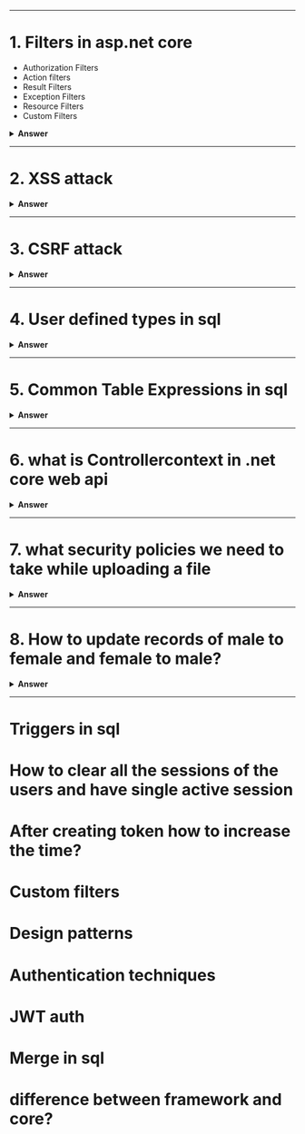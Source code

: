 
---

# 1. Filters in asp.net core

- Authorization Filters
- Action filters
- Result Filters	
- Exception Filters	
- Resource Filters
- Custom Filters


<details><summary><b>Answer</b></summary>
<p>

#### Answer: 

In ASP.NET Core, filters are components that enable you to run code before or after the execution of a controller action or an entire request. Filters provide a way to implement cross-cutting concerns such as logging, authorization, exception handling, and caching. There are several types of filters in ASP.NET Core, and each type serves a specific purpose. Here are some common types of filters:

1. ##### Authorization Filters:
Authorization filters are used to control access to a resource. They are executed before the action method is called. If the authorization fails, the action method is not executed.

```C#
[Authorize]
public IActionResult SecureAction()
{
    // Code for the secured action
}
```

2. ##### Action Filters:
Action filters are executed before and after the action method. They provide a way to perform logic before and after the execution of the action.

```C#
public class MyActionFilter : IActionFilter
{
    public void OnActionExecuting(ActionExecutingContext context)
    {
        // Code executed before the action method
    }

    public void OnActionExecuted(ActionExecutedContext context)
    {
        // Code executed after the action method
    }
}

[ServiceFilter(typeof(MyActionFilter))]
public IActionResult MyAction()
{
    // Code for the action method
}
```

3. ##### Result Filters:
Result filters are executed before and after the execution of the result (the response). They allow you to modify the result or perform additional logic.	
```C#
public class MyResultFilter : IResultFilter
{
    public void OnResultExecuting(ResultExecutingContext context)
    {
        // Code executed before the result
    }

    public void OnResultExecuted(ResultExecutedContext context)
    {
        // Code executed after the result
    }
}

[ServiceFilter(typeof(MyResultFilter))]
public IActionResult MyAction()
{
    // Code for the action method
}
```

4. ##### Exception Filters:
Exception filters are executed when an unhandled exception occurs during the execution of the action. They allow you to handle exceptions and provide custom error responses.

```C#
public class MyExceptionFilter : IExceptionFilter
{
    public void OnException(ExceptionContext context)
    {
        // Code to handle the exception
    }
}

[ServiceFilter(typeof(MyExceptionFilter))]
public IActionResult MyAction()
{
    // Code for the action method
}
```

5. ##### Resource Filters:
Resource filters are executed before and after the execution of the middleware and MVC filters, but before the action method. They provide a way to perform logic at an earlier stage in the request pipeline.

```C#
public class MyResourceFilter : IResourceFilter
{
    public void OnResourceExecuting(ResourceExecutingContext context)
    {
        // Code executed before the resource (action method)
    }

    public void OnResourceExecuted(ResourceExecutedContext context)
    {
        // Code executed after the resource (action method)
    }
}

[ServiceFilter(typeof(MyResourceFilter))]
public IActionResult MyAction()
{
    // Code for the action method
}


```

To use filters globally or on a per-controller or per-action basis, you can register them in the Startup.cs file using the AddMvc or AddControllers method.

```C#
services.AddMvc(options =>
{
    options.Filters.Add(new MyActionFilter()); // Global action filter
    options.Filters.Add(typeof(MyResultFilter)); // Global result filter
})
```

You can also use the [TypeFilter] attribute or the [ServiceFilter] attribute to apply filters at the action level.

#### Create a Custom Action Filter:
First, create a class for your custom action filter by implementing one of the filter interfaces, such as IActionFilter. Here's an example:

```C#
using Microsoft.AspNetCore.Mvc.Filters;
using Microsoft.Extensions.Logging;

public class MyCustomActionFilter : IActionFilter
{
    private readonly ILogger<MyCustomActionFilter> _logger;

    public MyCustomActionFilter(ILogger<MyCustomActionFilter> logger)
    {
        _logger = logger;
    }

    public void OnActionExecuting(ActionExecutingContext context)
    {
        // Code executed before the action method
        _logger.LogInformation("Executing action...");
    }

    public void OnActionExecuted(ActionExecutedContext context)
    {
        // Code executed after the action method
        _logger.LogInformation("Action executed.");
    }
}
```

#### Register the Filter in Startup.cs:
Register your custom filter in the Startup.cs file in the ConfigureServices method. This is where you can add filters to the dependency injection container.

```C#
public void ConfigureServices(IServiceCollection services)
{
    // Other service configurations

    services.AddScoped<MyCustomActionFilter>();

    // Add MVC services
    services.AddControllersWithViews();
}
```

#### Apply the Filter to an Action Method:
Finally, apply the filter to the desired action method using the [ServiceFilter] attribute.	

```C#
using Microsoft.AspNetCore.Mvc;
using Microsoft.Extensions.Logging;

public class HomeController : Controller
{
    private readonly ILogger<HomeController> _logger;

    public HomeController(ILogger<HomeController> logger)
    {
        _logger = logger;
    }

    [ServiceFilter(typeof(MyCustomActionFilter))]
    public IActionResult Index()
    {
        _logger.LogInformation("Executing Index action...");
        return View();
    }

    // Other action methods
}
```

In this example, the MyCustomActionFilter filter is applied to the Index action method. When the Index action is executed, the OnActionExecuting method of the filter will be called before the action, and the OnActionExecuted method will be called after the action.

Remember that you need to have the necessary logging infrastructure in place (in this case, a logger injected into the filter and controller) to see the log messages. Adjust the filter logic and dependencies based on your specific requirements.

</p>
</details>

---
# 2. XSS attack

<details><summary><b>Answer</b></summary>
<p>

#### Answer: 

 Cross-Site Scripting (XSS) is a security vulnerability that allows 
      attackers to inject malicious scripts into web pages viewed by other users. 
      To prevent XSS in ASP.NET Core Web API, you should follow best practices and utilize 
      security features provided by the framework. Here are some recommendations:
	  
	  1. ##### Input Validation:
Ensure that all user inputs are validated on both the client and server sides. Validate and sanitize user inputs to reject any malicious content. Use validation attributes, regular expressions, or custom validation logic to validate input data.


```C#
[HttpPost]
public IActionResult SomeAction([FromBody] UserInputModel userInput)
{
    if (!ModelState.IsValid)
    {
        return BadRequest(ModelState);
    }
}
```

2. ##### HTML Encoding:
Encode output data before rendering it to the client. ASP.NET Core provides the HtmlEncoder class to encode data.
```C#
@Html.Raw(HtmlEncoder.Default.Encode(model.Property))
```
3. ##### Content Security Policy (CSP):
Implement Content Security Policy headers to restrict the sources from which your application can load scripts. This helps prevent the execution of unauthorized scripts.

In your Startup.cs file:
```C#
public void Configure(IApplicationBuilder app, IHostingEnvironment env)
{
    // Other middleware configurations

    app.Use(async (context, next) =>
    {
        context.Response.Headers.Add("Content-Security-Policy", "script-src 'self'");
        await next();
    });

    // Additional configurations
}

```

4. ##### AntiXss NuGet Package:
Consider using the AntiXss library, a NuGet package that provides additional protection against XSS attacks.
 #### dotnet add package AntiXSS
 Then, use it in your code:
```C#
 var sanitizedInput = Sanitizer.GetSafeHtmlFragment(userInput);
```

5. ##### Use Razor Pages and Views Safely:
   If you're using Razor Pages or Views, make sure to use Razor syntax properly. Razor automatically HTML-encodes content by default.
   ```Html
   <p>@Model.Property</p>

   ```

6. ##### HTTPOnly and Secure Cookies:
If your application uses cookies, set the HttpOnly and Secure flags to enhance security.
```C#
services.ConfigureApplicationCookie(options =>
{
    options.HttpOnly = true;
    options.SecurePolicy = CookieSecurePolicy.Always;
});

```
7. ##### Regular Security Audits:
Regularly review your codebase for potential XSS vulnerabilities and conduct security audits. Automated tools and manual code reviews can help identify and address security issues.

By incorporating these practices, you can significantly reduce the risk of XSS vulnerabilities in your ASP.NET Core Web API. Additionally, stay informed about security best practices and updates to ensure ongoing protection against evolving security threats.

</p>
</details>

---


# 3. CSRF attack

<details><summary><b>Answer</b></summary>
<p>

#### Answer: 

 In ASP.NET Core Web API, protecting against CSRF attacks is equally important. However, the approach is slightly different compared to traditional web applications with server-rendered views. Here's how you can implement CSRF protection in an ASP.NET Core Web API:
	  
	  1. ##### Configure Anti-Forgery in Startup.cs:
In the ConfigureServices method of your Startup.cs file, configure anti-forgery services. Note that in a Web API scenario, you might not be using Razor views, so the anti-forgery token might not be generated automatically in the views.


```C#
public void ConfigureServices(IServiceCollection services)
{
    // Other service configurations

    services.AddAntiforgery(options =>
    {
        options.HeaderName = "X-CSRF-TOKEN"; // Customize the header name if needed
        options.SuppressXFrameOptionsHeader = false; // Optional: Include if you need X-Frame-Options header
    });

    // Add MVC services for Web API
    services.AddControllers();
}

```

2. ##### Generate and Include Anti-Forgery Token in Requests:
In a Web API scenario, you need to generate and include the anti-forgery token manually in the request headers. This typically involves retrieving the anti-forgery token from the server and including it in the headers of subsequent requests.
```C#
[ApiController]
[Route("api/[controller]")]
public class MyController : ControllerBase
{
    private readonly IAntiforgery _antiforgery;

    public MyController(IAntiforgery antiforgery)
    {
        _antiforgery = antiforgery;
    }

    [HttpGet]
    public IActionResult GetAntiForgeryTokens()
    {
        var tokens = _antiforgery.GetAndStoreTokens(HttpContext);

        // Return the anti-forgery token in the response
        return Ok(new { csrfToken = tokens.RequestToken });
    }

    [HttpPost]
    [ValidateAntiForgeryToken]
    public IActionResult Submit([FromBody] FormData formData)
    {
        // Code for handling form submission
    }
}

```

The [ValidateAntiForgeryToken] attribute, in this context, checks the presence and validity of the anti-forgery token in the request headers.

3. ##### Include Anti-Forgery Token in AJAX Requests:
When making AJAX requests to your API, ensure that you include the anti-forgery token in the request headers.

In your Startup.cs file:
```javascrip#
// Example using jQuery
$.ajax({
    url: "/api/submit",
    type: "POST",
    headers: {
        "X-CSRF-TOKEN": csrfToken // Include the anti-forgery token here
    },
    contentType: "application/json",
    data: JSON.stringify({
        // Your data here
    }),
    success: function(response) {
        // Handle success
    },
    error: function(error) {
        // Handle error
    }
});

```
Remember that the actual implementation details may vary based on your specific application architecture and requirements. Adjust the provided examples according to your application's structure and the way you handle anti-forgery tokens in your particular scenario.

</p>
</details>

---

# 4. User defined types in sql

<details><summary><b>Answer</b></summary>
<p>

#### Answer: 

 SQL Server allows a particular data type [table] to store a data set. In this data type, we specify the data types and their properties similar to a table.

In the below user-defined table type, we defined two columns [ProductName] and [Cost] with their corresponding data types. Table-valued parameters provide flexibility and better performance than the temporary table in some cases.SQL Server does not maintain the statistics for these table-valued parameters; therefore, you should take you should test your requirements and workload.


```sql
CREATE TYPE ProductTableType AS TABLE (
    ProductName VARCHAR(50),
    Cost INT);

```


2. ##### In the next step, we create a stored procedure that uses the user-defined table data type and selects the values from the variable:

It uses READONLY arguments for the table-valued parameters. We cannot perform the data manipulation operations – Update, delete, insert on the table-valued parameters in the stored procedure body.

```sql
CREATE PROCEDURE GetProducts
    @p ProductTableType READONLY
as
SELECT ProductName,COST
    FROM @P
    RETURN 0
;
GO
```



3. ##### Now, inserts few records in the table variable and executes the stored procedure.
```sql
DECLARE @p as ProductTableType
INSERT @p
    VALUES ('AC', 123)
        , ('CA', 345)
        , ('DB', 543)
; 
    
exec GetProducts @p
```
Remember that the actual implementation details may vary based on your specific application architecture and requirements. Adjust the provided examples according to your application's structure and the way you handle anti-forgery tokens in your particular scenario.

</p>
</details>

---

# 5. Common Table Expressions in sql

<details><summary><b>Answer</b></summary>
<p>

#### Answer: 
The common table expression (CTE) is a powerful construct in SQL that helps simplify a query. CTEs work as virtual tables (with records and columns), created during the execution of a query, used by the query, and eliminated after query execution. CTEs often act as a bridge to transform the data in source tables to the format expected by the query.

A common table expression, or CTE, is a temporary named result set created from a simple SELECT statement that can be used in a subsequent SELECT statement. Each SQL CTE is like a named query, whose result is stored in a virtual table (a CTE) to be referenced later in the main query.

The best way to learn common table expressions is through practice. I recommend LearnSQL.com's interactive Recursive Queries course. It contains over 100 exercises that teach CTEs starting with the basics and progressing to advanced topics like recursive common table expressions.

```sql
WITH my_cte AS (
  SELECT a,b,c
  FROM T1
)
SELECT a,c
FROM my_cte
WHERE ....


with ordered_salary as
(
SELECT name, salary, ROW_NUMBER() OVER(ORDER BY salary DESC) rn
FROM salary_table
)
select name, salary
from ordered_salary
where rn = 5
```
</p>
</details>

---


# 6. what is Controllercontext in .net core web api

<details><summary><b>Answer</b></summary>
<p>

#### Answer: 
In ASP.NET Core Web API, the ControllerContext class represents information about the current state of the controller. It provides access to various properties and methods that give you information about the HTTP request, the response, the route data, and other aspects of the controller's context.

Here are some of the key properties and methods of the ControllerContext class in ASP.NET Core Web API:

##### 	HttpContext Property:
The HttpContext property provides access to the HttpContext object, which contains information about the current HTTP request and response.

```c#
HttpContext httpContext = ControllerContext.HttpContext;
```

##### Request Property:
The Request property provides access to the HttpRequest object, which contains information about the incoming HTTP request.
```c#
HttpRequest request = ControllerContext.Request;
```

##### Response Property:
The Response property provides access to the HttpResponse object, which allows you to modify the HTTP response.
```c#
HttpResponse response = ControllerContext.Response;
```

##### RouteData Property:
The RouteData property provides access to route-related information, such as route values and route data tokens.
```c#
RouteData routeData = ControllerContext.RouteData;
```	

##### ActionDescriptor Property:
The ActionDescriptor property provides information about the action method being executed, including attributes, parameters, and other details.
```c#
ActionDescriptor actionDescriptor = ControllerContext.ActionDescriptor;
```	

##### ModelState Property:
The ModelState property provides access to the model state, which represents validation errors and other state information about the model.
```c#
ModelStateDictionary modelState = ControllerContext.ModelState;
```	

##### Result Property:
The Result property gets or sets the ActionResult that will be executed when the action method is finished.
```c#
IActionResult result = ControllerContext.Result;
```	

##### Url Property:
The Url property provides access to a UrlHelper instance, which allows you to generate URLs based on route values.
```c#
IUrlHelper urlHelper = ControllerContext.Url;
```	

The ControllerContext is often used within the context of a controller action method. It provides a way to interact with various aspects of the HTTP request and response, route data, and other controller-related information. You can access it directly within your controller or use it within action filters, which can inspect or modify the controller context during the request lifecycle.
</p>
</details>

---

# 7. what security policies we need to take while uploading a file 

<details><summary><b>Answer</b></summary>
<p>
#### Answer: 
When implementing file uploads in an ASP.NET Core Web API, it's crucial to consider security measures to prevent various security risks and vulnerabilities. Here are some security policies and best practices to follow when handling file uploads:

##### File Type Validation:
Ensure that file uploads are restricted to specific file types that your application expects. Validate file extensions and content types to prevent the upload of potentially malicious files. Use a whitelist approach, allowing only known and safe file types.

##### File Size Limits:
Set appropriate size limits for uploaded files to prevent denial-of-service attacks through the submission of excessively large files. Limiting the file size helps to manage server resources and ensures a smooth user experience.

##### File Name Sanitization:
Sanitize file names to remove special characters, spaces, and other potentially dangerous elements. This helps prevent directory traversal attacks and ensures that file names won't cause security issues on the server.

##### Use Secure Connections (HTTPS):
Ensure that file uploads occur over a secure connection (HTTPS) to encrypt data in transit. This helps protect sensitive information, such as the contents of the uploaded files and any authentication tokens used during the upload process.

##### Anti-Virus Scanning:
Implement anti-virus scanning on uploaded files to detect and prevent the upload of malicious content. Many organizations have security policies that require scanning files for malware before they are stored or processed.

In your ASP.NET Core controller or service responsible for handling file uploads, implement logic to scan each uploaded file using the anti-virus solution. This might involve calling an API endpoint provided by the anti-virus service or using a local library.
```c#
// Example pseudocode using an imaginary anti-virus SDK
public async Task<IActionResult> UploadFile(IFormFile file)
{
    if (file != null && file.Length > 0)
    {
        // Convert IFormFile to byte array
        byte[] fileBytes;
        using (var ms = new MemoryStream())
        {
            await file.CopyToAsync(ms);
            fileBytes = ms.ToArray();
        }

        // Call the anti-virus scanning method
        bool isFileSafe = AntiVirusScanner.ScanFile(fileBytes);

        if (isFileSafe)
        {
            // Process the safe file
            // ...
            return Ok("File uploaded successfully.");
        }
        else
        {
            // Handle the case where the file is not safe
            return BadRequest("File contains malicious content.");
        }
    }
    else
    {
        return BadRequest("Invalid file.");
    }
}

```

##### Storage Location Security:
Store uploaded files in a secure location outside the web root to prevent direct access by users. Ensure that proper access controls are in place, restricting access to authorized users only. Avoid using predictable or easily guessable file paths.

##### Implement Cross-Origin Resource Sharing (CORS) Policies:
If your API serves content to different origins, configure CORS policies to control which domains are allowed to make requests to your API. This helps prevent unauthorized cross-origin requests.

##### Authentication and Authorization:
Authenticate and authorize users before allowing file uploads. Ensure that only authorized users have the privilege to upload files. Use a robust authentication mechanism, and implement role-based access control if needed.

##### Logging and Monitoring:
Implement logging to capture details about file uploads, including user information, timestamps, and file metadata. Regularly monitor logs to detect any suspicious activity or potential security incidents.

##### Implement Rate Limiting:
To prevent abuse or potential denial-of-service attacks, implement rate limiting on file uploads. This restricts the number of requests a user can make within a specified time period.
###### Install the Required NuGet Package:
Use the AspNetCoreRateLimit package, which provides rate limiting middleware for ASP.NET Core applications. Install it using the Package Manager Console or the Visual Studio Package Manager.
```c#
Install-Package AspNetCoreRateLimit
```

###### Configure Rate Limiting in Startup.cs:
In the ConfigureServices method of your Startup.cs file, configure the rate limiting services.
```c#
using AspNetCoreRateLimit;

public void ConfigureServices(IServiceCollection services)
{
    // Other service configurations

    // Rate limiting configuration
    services.AddMemoryCache();
    services.Configure<IpRateLimitOptions>(Configuration.GetSection("IpRateLimiting"));
    services.Configure<IpRateLimitPolicies>(Configuration.GetSection("IpRateLimitPolicies"));
    services.AddInMemoryRateLimiting();
}

```

In your appsettings.json file, add the rate limiting configuration:
```json
{
  "IpRateLimiting": {
    "EnableEndpointRateLimiting": true,
    "StackBlockedRequests": false,
    "RealIpHeader": "X-Real-IP",
    "ClientIdHeader": "X-ClientId",
    "HttpStatusCode": 429
  },
  "IpRateLimitPolicies": {
    "DefaultPolicy": {
      "Rules": [
        {
          "Endpoint": "*",
          "Period": "1h",
          "Limit": 1000
        }
      ]
    }
  }
}

```
Adjust the configuration according to your specific requirements. This example allows 1000 requests per hour for all endpoints.

###### Use the Rate Limiting Middleware:
In the Configure method of your Startup.cs file, use the rate limiting middleware. Place it after other middleware components but before the MVC middleware.

```c#
public void Configure(IApplicationBuilder app, IHostingEnvironment env)
{
    // Other middleware configurations

    // Rate limiting middleware
    app.UseIpRateLimiting();
    
    // MVC middleware
    app.UseMvc();
}

```
This middleware intercepts requests and checks whether the client has exceeded the defined rate limits.

Customizing Rate Limiting Behavior (Optional):
You can customize rate limiting behavior further by creating custom rate limiting policies, handling blocked requests, and configuring endpoint-specific rate limits.

For more advanced configurations and options, refer to the official documentation of the AspNetCoreRateLimit package: AspNetCoreRateLimit

By following these steps, you've integrated basic rate limiting into your ASP.NET Core Web API. Adjust the configuration parameters and policies based on your specific requirements and desired level of protection.

##### Validation and Error Handling:
Implement robust validation and error handling mechanisms to handle unexpected situations gracefully. Provide informative error messages to users without revealing sensitive information about the server.

By adhering to these security policies and best practices, you can enhance the security of file uploads in your ASP.NET Core Web API and protect against common security threats associated with this functionality.

</p>
</details>

---
# 8. How to update records of male to female and female to male?

<details><summary><b>Answer</b></summary>
<p>
#### Answer: 


```sql#
update user set gender = (case gender when 'male' then 'female' else 'male' end);

```
	
</p>
</details>

---
# Triggers in sql
# How to clear all the sessions of the users and have single active session
# After creating token how to increase the time?
# Custom filters
# Design patterns 
# Authentication techniques
# JWT auth
# Merge in sql
# difference between framework and core?

